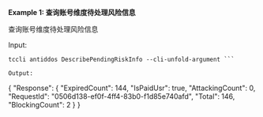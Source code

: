 **Example 1: 查询账号维度待处理风险信息**

查询账号维度待处理风险信息

Input: 

```
tccli antiddos DescribePendingRiskInfo --cli-unfold-argument ```

Output: 
```
{
    "Response": {
        "ExpiredCount": 144,
        "IsPaidUsr": true,
        "AttackingCount": 0,
        "RequestId": "0506d138-ef0f-4ff4-83b0-f1d85e740afd",
        "Total": 146,
        "BlockingCount": 2
    }
}
```

